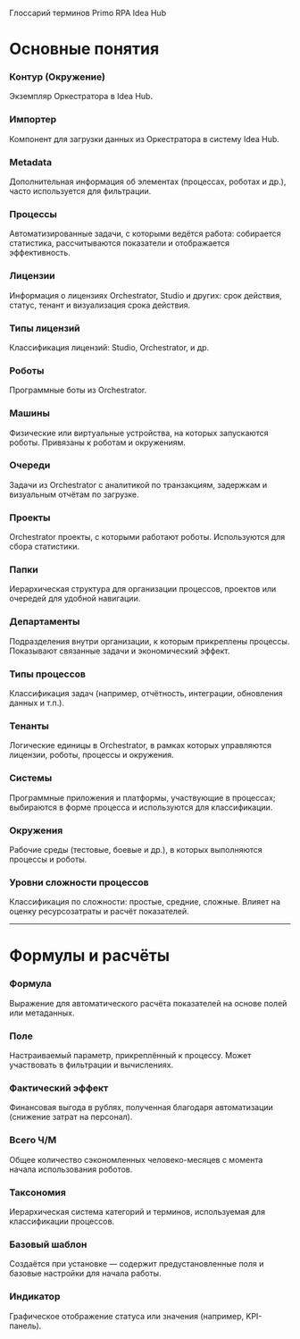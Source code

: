 Глоссарий терминов Primo RPA Idea Hub

# Основные понятия

### Контур (Окружение)  
Экземпляр Оркестратора в Idea Hub.

### Импортер  
Компонент для загрузки данных из Оркестратора в систему Idea Hub.

### Metadata  
Дополнительная информация об элементах (процессах, роботах и др.), часто используется для фильтрации.

### Процессы  
Автоматизированные задачи, с которыми ведётся работа: собирается статистика, рассчитываются показатели и отображается эффективность.

### Лицензии  
Информация о лицензиях Orchestrator, Studio и других: срок действия, статус, тенант и визуализация срока действия.

### Типы лицензий  
Классификация лицензий: Studio, Orchestrator, и др.

### Роботы  
Программные боты из Orchestrator.

### Машины  
Физические или виртуальные устройства, на которых запускаются роботы. Привязаны к роботам и окружениям.

### Очереди  
Задачи из Orchestrator с аналитикой по транзакциям, задержкам и визуальным отчётам по загрузке.

### Проекты  
Orchestrator проекты, с которыми работают роботы. Используются для сбора статистики.

### Папки  
Иерархическая структура для организации процессов, проектов или очередей для удобной навигации.

### Департаменты  
Подразделения внутри организации, к которым прикреплены процессы. Показывают связанные задачи и экономический эффект.

### Типы процессов  
Классификация задач (например, отчётность, интеграции, обновления данных и т.п.).

### Тенанты  
Логические единицы в Orchestrator, в рамках которых управляются лицензии, роботы, процессы и окружения.

### Системы  
Программные приложения и платформы, участвующие в процессах; выбираются в форме процесса и используются для классификации.

### Окружения  
Рабочие среды (тестовые, боевые и др.), в которых выполняются процессы и роботы.

### Уровни сложности процессов  
Классификация по сложности: простые, средние, сложные. Влияет на оценку ресурсозатраты и расчёт показателей.

---

# Формулы и расчёты

### Формула  
Выражение для автоматического расчёта показателей на основе полей или метаданных.

### Поле  
Настраиваемый параметр, прикреплённый к процессу. Может участвовать в фильтрации и вычислениях.

### Фактический эффект  
Финансовая выгода в рублях, полученная благодаря автоматизации (снижение затрат на персонал).

### Всего Ч/М  
Общее количество сэкономленных человеко-месяцев с момента начала использования роботов.

### Таксономия  
Иерархическая система категорий и терминов, используемая для классификации процессов.

### Базовый шаблон  
Создаётся при установке — содержит предустановленные поля и базовые настройки для начала работы.

### Индикатор  
Графическое отображение статуса или значения (например, KPI-панель).
